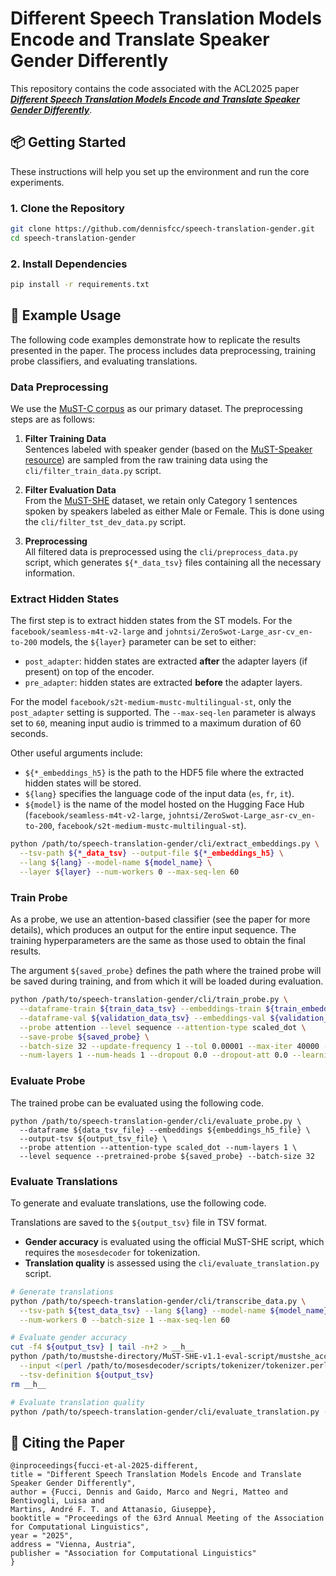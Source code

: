 # Different Speech Translation Models Encode and Translate Speaker Gender Differently

This repository contains the code associated with the ACL2025 paper  
[_**Different Speech Translation Models Encode and Translate Speaker Gender Differently**_](link_to_be_added).

## 📦 Getting Started

These instructions will help you set up the environment and run the core experiments.

### 1. Clone the Repository

```bash
git clone https://github.com/dennisfcc/speech-translation-gender.git
cd speech-translation-gender
```

### 2. Install Dependencies

```bash
pip install -r requirements.txt
```

## 🚀 Example Usage

The following code examples demonstrate how to replicate the results presented in the paper. 
The process includes data preprocessing, training probe classifiers, and evaluating translations.

### Data Preprocessing

We use the [MuST-C corpus](https://www.sciencedirect.com/science/article/abs/pii/S0885230820300887) 
as our primary dataset. The preprocessing steps are as follows:

1. **Filter Training Data**  
   Sentences labeled with speaker gender (based on the [MuST-Speaker resource](https://aclanthology.org/2020.coling-main.350/)) 
are sampled from the raw training data using the `cli/filter_train_data.py` script.

2. **Filter Evaluation Data**  
   From the [MuST-SHE](https://aclanthology.org/2020.acl-main.619/) dataset, we retain only Category 1 sentences spoken 
by speakers labeled as either Male or Female. This is done using the `cli/filter_tst_dev_data.py` script.

3. **Preprocessing**  
   All filtered data is preprocessed using the `cli/preprocess_data.py` script, which generates `${*_data_tsv}`
   files containing all the necessary information.


### Extract Hidden States

The first step is to extract hidden states from the ST models.
For the `facebook/seamless-m4t-v2-large` and `johntsi/ZeroSwot-Large_asr-cv_en-to-200` models, 
the `${layer}` parameter can be set to either:
- `post_adapter`: hidden states are extracted **after** the adapter layers (if present) on top of the encoder.
- `pre_adapter`: hidden states are extracted **before** the adapter layers.

For the model `facebook/s2t-medium-mustc-multilingual-st`, only the `post_adapter` setting is supported.
The `--max-seq-len` parameter is always set to `60`, meaning input audio is trimmed to a maximum duration of 60 seconds.

Other useful arguments include:
- `${*_embeddings_h5}` is the path to the HDF5 file where the extracted hidden states will be stored.
- `${lang}` specifies the language code of the input data (`es`, `fr`, `it`).
- `${model}` is the name of the model hosted on the Hugging Face Hub (`facebook/seamless-m4t-v2-large`, 
`johntsi/ZeroSwot-Large_asr-cv_en-to-200`, `facebook/s2t-medium-mustc-multilingual-st`).

```bash
python /path/to/speech-translation-gender/cli/extract_embeddings.py \
  --tsv-path ${*_data_tsv} --output-file ${*_embeddings_h5} \
  --lang ${lang} --model-name ${model_name} \
  --layer ${layer} --num-workers 0 --max-seq-len 60
```

### Train Probe

As a probe, we use an attention-based classifier (see the paper for more details), 
which produces an output for the entire input sequence. 
The training hyperparameters are the same as those used to obtain the final results.

The argument `${saved_probe}` defines the path where the trained probe will be saved during training, and from which 
it will be loaded during evaluation.


```bash
python /path/to/speech-translation-gender/cli/train_probe.py \
  --dataframe-train ${train_data_tsv} --embeddings-train ${train_embeddings_h5} \
  --dataframe-val ${validation_data_tsv} --embeddings-val ${validation_embeddings_h5} \
  --probe attention --level sequence --attention-type scaled_dot \
  --save-probe ${saved_probe} \
  --batch-size 32 --update-frequency 1 --tol 0.00001 --max-iter 40000 --early-stopping 20 \
  --num-layers 1 --num-heads 1 --dropout 0.0 --dropout-att 0.0 --learning-rate 0.0001
```

### Evaluate Probe

The trained probe can be evaluated using the following code.

```
python /path/to/speech-translation-gender/cli/evaluate_probe.py \
  --dataframe ${data_tsv_file} --embeddings ${embeddings_h5_file} \
  --output-tsv ${output_tsv_file} \
  --probe attention --attention-type scaled_dot --num-layers 1 \
  --level sequence --pretrained-probe ${saved_probe} --batch-size 32
```


### Evaluate Translations

To generate and evaluate translations, use the following code.

Translations are saved to the `${output_tsv}` file in TSV format.
- **Gender accuracy** is evaluated using the official MuST-SHE script, 
which requires the `mosesdecoder` for tokenization.
- **Translation quality** is assessed using the `cli/evaluate_translation.py` script.

```bash
# Generate translations
python /path/to/speech-translation-gender/cli/transcribe_data.py \
  --tsv-path ${test_data_tsv} --lang ${lang} --model-name ${model_name} --output-file ${output_tsv} \
  --num-workers 0 --batch-size 1 --max-seq-len 60

# Evaluate gender accuracy
cut -f4 ${output_tsv} | tail -n+2 > __h__
python /path/to/mustshe-directory/MuST-SHE-v1.1-eval-script/mustshe_acc_v1.1.py \
  --input <(perl /path/to/mosesdecoder/scripts/tokenizer/tokenizer.perl -l ${lang} -q -no-escape < __h__) \
  --tsv-definition ${output_tsv}
rm __h__

# Evaluate translation quality
python /path/to/speech-translation-gender/cli/evaluate_translation.py --file-path ${output_tsv} 
```


## 📄 Citing the Paper

```
@inproceedings{fucci-et-al-2025-different,
title = "Different Speech Translation Models Encode and Translate Speaker Gender Differently",
author = {Fucci, Dennis and Gaido, Marco and Negri, Matteo and Bentivogli, Luisa and 
Martins, André F. T. and Attanasio, Giuseppe},
booktitle = "Proceedings of the 63rd Annual Meeting of the Association for Computational Linguistics",
year = "2025",
address = "Vienna, Austria",
publisher = "Association for Computational Linguistics"
}
```
